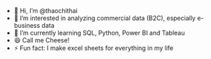 - 👋 Hi, I’m @thaochithai
- 👀 I’m interested in analyzing commercial data (B2C), especially e-business data
- 🌱 I’m currently learning SQL, Python, Power BI and Tableau
- 😄 Call me Cheese!
- ⚡ Fun fact: I make excel sheets for everything in my life

<!---
thaochithai/thaochithai is a ✨ special ✨ repository because its `README.md` (this file) appears on your GitHub profile.
You can click the Preview link to take a look at your changes.
--->
